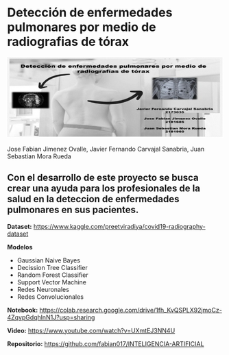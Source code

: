 # Detección de enfermedades pulmonares por medio de radiografias de tórax

![Image text](https://github.com/fabian017/INTELIGENCIA-ARTIFICIAL/blob/main/img/Banner.png)

Jose Fabian Jimenez Ovalle, Javier Fernando Carvajal Sanabria, Juan Sebastian Mora Rueda

## Con el desarrollo de este proyecto se busca crear una ayuda para los profesionales de la salud en la deteccion de enfermedades pulmonares en sus pacientes.

**Dataset:** https://www.kaggle.com/preetviradiya/covid19-radiography-dataset 

**Modelos**
* Gaussian Naive Bayes
* Decission Tree Classifier
* Random Forest Classifier
* Support Vector Machine
* Redes Neuronales
* Redes Convolucionales

**Notebook:** https://colab.research.google.com/drive/1fh_KvQSPLX92jmoCz-4ZqvpGdqhlnN1J?usp=sharing

**Video:** https://www.youtube.com/watch?v=UXmtEJ3NN4U 

**Repositorio:** https://github.com/fabian017/INTELIGENCIA-ARTIFICIAL
